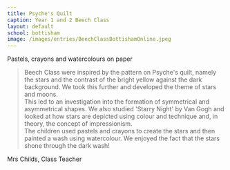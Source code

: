 ```yaml
---
title: Psyche's Quilt
caption: Year 1 and 2 Beech Class
layout: default
school: bottisham
image: /images/entries/BeechClassBottishamOnline.jpeg
---
```

Pastels, crayons and watercolours on paper


> Beech Class were inspired by the pattern on Psyche's quilt, namely the stars and the contrast of the bright yellow against the dark background. We took this further and developed the theme of stars and moons.  
This led to an investigation into the formation of symmetrical and asymmetrical shapes. We also studied 'Starry Night' by Van Gogh and looked at how stars are depicted using colour and technique and, in theory, the concept of impressionism.  
The children used pastels and crayons to create the stars and then painted a wash using watercolour. We enjoyed the fact that the stars shone through the dark wash!

Mrs Childs, Class Teacher
